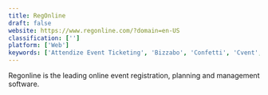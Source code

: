 ```yaml
---
title: RegOnline
draft: false 
website: https://www.regonline.com/?domain=en-US
classification: ['']
platform: ['Web']
keywords: ['Attendize Event Ticketing', 'Bizzabo', 'Confetti', 'Cvent', 'EventMobi', 'EventNut', 'Eventbee', 'Eventbrite', 'Eventzilla', 'Gather', 'Payscape Registration', 'Picatic', 'Regpack', 'ThunderTix', 'Ticket Tailor', 'TicketSource', 'Ticketbud', 'Webmobi', 'Weemss', 'attending.io', 'ePly', 'idloom-events', 'pretix']
---
```

Regonline is the leading online event registration, planning and management software.